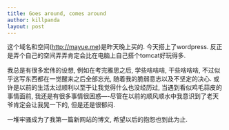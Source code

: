 ```yaml
---
title: Goes around, comes around
author: killpanda
layout: post
---
```

这个域名和空间(<http://mayue.me>)是昨天晚上买的. 今天搭上了wordpress. 反正是弄个自己的空间弄弄肯定会比在电脑上自己搭个tomcat好玩得多.

我总是有很多宏伟的设想, 例如在考完雅思之后, 学些啥啥啥, 干些啥啥啥, 不过似乎这写东西都在一觉醒来之后全部忘光, 随着我的脆弱意志以及不坚定的决心. 或许是以前的生活太过顺利以至于让我觉得什么也没经历过, 当遇到看似鸡毛蒜皮的事情面前, 我还是有很多事情很困惑—-尽管在以前的顺风顺水中我意识到了老天爷肯定会让我晃一下的, 但是还是很郁闷.

一堆牢骚成为了我第一篇新网站的博文, 希望以后的抱怨也到此为止.
